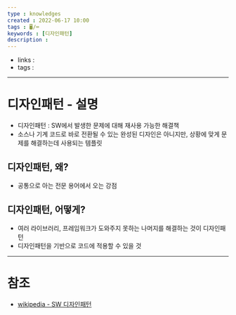 ```yaml
---
type : knowledges
created : 2022-06-17 10:00
tags : 🖥️/⌨️
keywords : [디자인패턴]
description : 
---
```


- links : 
- tags : 

---

# 디자인패턴 - 설명
- 디자인패턴 : SW에서 발생한 문제에 대해 재사용 가능한 해결책
- 소스나 기계 코드로 바로 전환될 수 있는 완성된 디자인은 아니지만, 상황에 맞게 문제를 해결하는데 사용되는 템플릿

## 디자인패턴, 왜?
- 공통으로 아는 전문 용어에서 오는 강점

## 디자인패턴, 어떻게?
- 여러 라이브러리, 프레임워크가 도와주지 못하는 나머지를 해결하는 것이 디자인패턴
- 디자인패턴을 기반으로 코드에 적용할 수 있을 것

---

# 참조
- [wikipedia - SW 디자인패턴](https://ko.wikipedia.org/wiki/%EC%86%8C%ED%94%84%ED%8A%B8%EC%9B%A8%EC%96%B4_%EB%94%94%EC%9E%90%EC%9D%B8_%ED%8C%A8%ED%84%B4)
